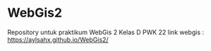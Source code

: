# WebGis2
Repository untuk praktikum WebGis 2 Kelas D PWK 22
link webgis : https://aylsahx.github.io/WebGis2/

